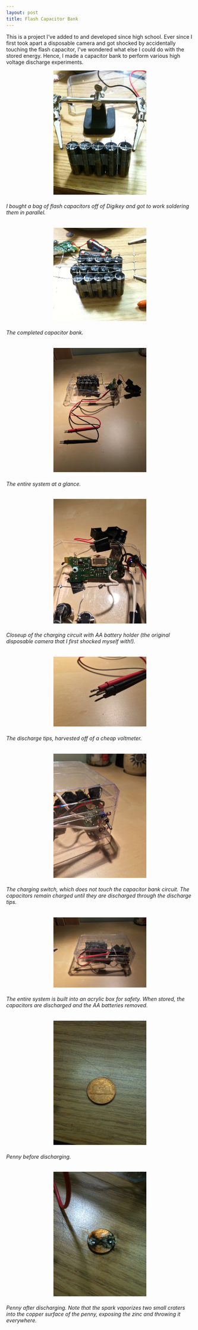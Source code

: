```yaml
---
layout: post
title: Flash Capacitor Bank
---
```


This is a project I've added to and developed since high school. Ever since I first took apart a disposable camera and got shocked by accidentally touching the flash capacitor, I've wondered what else I could do with the stored energy. Hence, I made a capacitor bank to perform various high voltage discharge experiments.

<center><img src="/images/capacitor-bank-2.jpg" width="250"></center>

###### I bought a bag of flash capacitors off of Digikey and got to work soldering them in parallel.

<center><img src="/images/capacitor-bank-4.jpg" width="250"></center>

###### The completed capacitor bank.

<center><img src="/images/capacitor-bank-8.jpg" width="250"></center>

###### The entire system at a glance.

<center><img src="/images/capacitor-bank-11.jpg" width="250"></center>

###### Closeup of the charging circuit with AA battery holder (the original disposable camera that I first shocked myself with!).

<center><img src="/images/capacitor-bank-10.jpg" width="250"></center>

###### The discharge tips, harvested off of a cheap voltmeter.

<center><img src="/images/capacitor-bank-13.jpg" width="250"></center>

###### The charging switch, which does not touch the capacitor bank circuit. The capacitors remain charged until they are discharged through the discharge tips.

<center><img src="/images/capacitor-bank-12.jpg" width="250"></center>

###### The entire system is built into an acrylic box for safety. When stored, the capacitors are discharged and the AA batteries removed.

<center><img src="/images/capacitor-bank-6.jpg" width="250"></center>

###### Penny before discharging.

<center><img src="/images/capacitor-bank-7.jpg" width="250"></center>

###### Penny after discharging. Note that the spark vaporizes two small craters into the copper surface of the penny, exposing the zinc and throwing it everywhere.